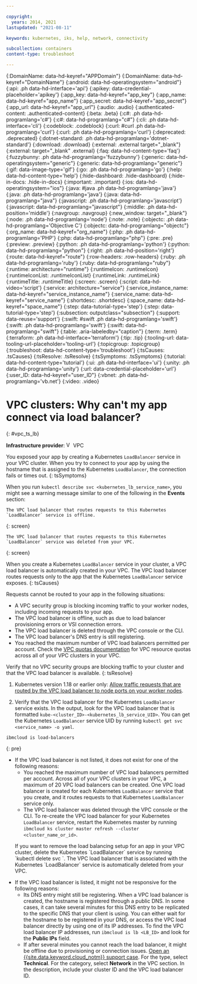 ```yaml
---

copyright:
  years: 2014, 2021
lastupdated: "2021-08-11"

keywords: kubernetes, iks, help, network, connectivity

subcollection: containers
content-type: troubleshoot

---
```


{:DomainName: data-hd-keyref="APPDomain"}
{:DomainName: data-hd-keyref="DomainName"}
{:android: data-hd-operatingsystem="android"}
{:api: .ph data-hd-interface='api'}
{:apikey: data-credential-placeholder='apikey'}
{:app_key: data-hd-keyref="app_key"}
{:app_name: data-hd-keyref="app_name"}
{:app_secret: data-hd-keyref="app_secret"}
{:app_url: data-hd-keyref="app_url"}
{:audio: .audio}
{:authenticated-content: .authenticated-content}
{:beta: .beta}
{:c#: .ph data-hd-programlang='c#'}
{:c#: data-hd-programlang="c#"}
{:cli: .ph data-hd-interface='cli'}
{:codeblock: .codeblock}
{:curl: #curl .ph data-hd-programlang='curl'}
{:curl: .ph data-hd-programlang='curl'}
{:deprecated: .deprecated}
{:dotnet-standard: .ph data-hd-programlang='dotnet-standard'}
{:download: .download}
{:external: .external target="_blank"}
{:external: target="_blank" .external}
{:faq: data-hd-content-type='faq'}
{:fuzzybunny: .ph data-hd-programlang='fuzzybunny'}
{:generic: data-hd-operatingsystem="generic"}
{:generic: data-hd-programlang="generic"}
{:gif: data-image-type='gif'}
{:go: .ph data-hd-programlang='go'}
{:help: data-hd-content-type='help'}
{:hide-dashboard: .hide-dashboard}
{:hide-in-docs: .hide-in-docs}
{:important: .important}
{:ios: data-hd-operatingsystem="ios"}
{:java: #java .ph data-hd-programlang='java'}
{:java: .ph data-hd-programlang='java'}
{:java: data-hd-programlang="java"}
{:javascript: .ph data-hd-programlang='javascript'}
{:javascript: data-hd-programlang="javascript"}
{:middle: .ph data-hd-position='middle'}
{:navgroup: .navgroup}
{:new_window: target="_blank"}
{:node: .ph data-hd-programlang='node'}
{:note: .note}
{:objectc: .ph data-hd-programlang='Objective C'}
{:objectc: data-hd-programlang="objectc"}
{:org_name: data-hd-keyref="org_name"}
{:php: .ph data-hd-programlang='PHP'}
{:php: data-hd-programlang="php"}
{:pre: .pre}
{:preview: .preview}
{:python: .ph data-hd-programlang='python'}
{:python: data-hd-programlang="python"}
{:right: .ph data-hd-position='right'}
{:route: data-hd-keyref="route"}
{:row-headers: .row-headers}
{:ruby: .ph data-hd-programlang='ruby'}
{:ruby: data-hd-programlang="ruby"}
{:runtime: architecture="runtime"}
{:runtimeIcon: .runtimeIcon}
{:runtimeIconList: .runtimeIconList}
{:runtimeLink: .runtimeLink}
{:runtimeTitle: .runtimeTitle}
{:screen: .screen}
{:script: data-hd-video='script'}
{:service: architecture="service"}
{:service_instance_name: data-hd-keyref="service_instance_name"}
{:service_name: data-hd-keyref="service_name"}
{:shortdesc: .shortdesc}
{:space_name: data-hd-keyref="space_name"}
{:step: data-tutorial-type='step'}
{:step: data-tutorial-type='step'} 
{:subsection: outputclass="subsection"}
{:support: data-reuse='support'}
{:swift: #swift .ph data-hd-programlang='swift'}
{:swift: .ph data-hd-programlang='swift'}
{:swift: data-hd-programlang="swift"}
{:table: .aria-labeledby="caption"}
{:term: .term}
{:terraform: .ph data-hd-interface='terraform'}
{:tip: .tip}
{:tooling-url: data-tooling-url-placeholder='tooling-url'}
{:topicgroup: .topicgroup}
{:troubleshoot: data-hd-content-type='troubleshoot'}
{:tsCauses: .tsCauses}
{:tsResolve: .tsResolve}
{:tsSymptoms: .tsSymptoms}
{:tutorial: data-hd-content-type='tutorial'}
{:ui: .ph data-hd-interface='ui'}
{:unity: .ph data-hd-programlang='unity'}
{:url: data-credential-placeholder='url'}
{:user_ID: data-hd-keyref="user_ID"}
{:vbnet: .ph data-hd-programlang='vb.net'}
{:video: .video}
  
  

# VPC clusters: Why can't my app connect via load balancer?
{: #vpc_ts_lb}

**Infrastructure provider**: <img src="../images/icon-vpc.png" alt="VPC infrastructure provider icon" width="15" style="width:15px; border-style: none"/> VPC

You exposed your app by creating a Kubernetes `LoadBalancer` service in your VPC cluster. When you try to connect to your app by using the hostname that is assigned to the Kubernetes `LoadBalancer`, the connection fails or times out.
{: tsSymptoms}

When you run `kubectl describe svc <kubernetes_lb_service_name>`, you might see a warning message similar to one of the following in the **Events** section:
```
The VPC load balancer that routes requests to this Kubernetes `LoadBalancer` service is offline.
```
{: screen}

```
The VPC load balancer that routes requests to this Kubernetes `LoadBalancer` service was deleted from your VPC.
```
{: screen}


When you create a Kubernetes `LoadBalancer` service in your cluster, a VPC load balancer is automatically created in your VPC. The VPC load balancer routes requests only to the app that the Kubernetes `LoadBalancer` service exposes.
{: tsCauses}

Requests cannot be routed to your app in the following situations:
* A VPC security group is blocking incoming traffic to your worker nodes, including incoming requests to your app.
* The VPC load balancer is offline, such as due to load balancer provisioning errors or VSI connection errors.
* The VPC load balancer is deleted through the VPC console or the CLI.
* The VPC load balancer's DNS entry is still registering.
* You reached the maximum number of VPC load balancers permitted per account. Check the [VPC quotas documentation](/docs/vpc?topic=vpc-quotas#load-balancer-quotas) for VPC resource quotas across all of your VPC clusters in your VPC.

Verify that no VPC security groups are blocking traffic to your cluster and that the VPC load balancer is available.
{: tsResolve}

1. Kubernetes version 1.18 or earlier only: [Allow traffic requests that are routed by the VPC load balancer to node ports on your worker nodes](/docs/containers?topic=containers-vpc-network-policy#security_groups).

2. Verify that the VPC load balancer for the Kubernetes `LoadBalancer` service exists. In the output, look for the VPC load balancer that is formatted `kube-<cluster_ID>-<kubernetes_lb_service_UID>`. You can get the Kubernetes `LoadBalancer` service UID by running `kubectl get svc <service_name> -o yaml`.
  ```
  ibmcloud is load-balancers
  ```
  {: pre}

  * If the VPC load balancer is not listed, it does not exist for one of the following reasons:
      * You reached the maximum number of VPC load balancers permitted per account. Across all of your VPC clusters in your VPC, a maximum of 20 VPC load balancers can be created. One VPC load balancer is created for each Kubernetes `LoadBalancer` service that you create, and it routes requests to that Kubernetes `LoadBalancer` service only.
      * The VPC load balancer was deleted through the VPC console or the CLI. To re-create the VPC load balancer for your Kubernetes `LoadBalancer` service, restart the Kubernetes master by running `ibmcloud ks cluster master refresh --cluster <cluster_name_or_id>`.
    <p class="tip">If you want to remove the load balancing setup for an app in your VPC cluster, delete the Kubernetes `LoadBalancer` service by running `kubectl delete svc <kubernetes_lb_service_name>`. The VPC load balancer that is associated with the Kubernetes `LoadBalancer` service is automatically deleted from your VPC.</p>
  * If the VPC load balancer is listed, it might not be responsive for the following reasons:
      * Its DNS entry might still be registering. When a VPC load balancer is created, the hostname is registered through a public DNS. In some cases, it can take several minutes for this DNS entry to be replicated to the specific DNS that your client is using. You can either wait for the hostname to be registered in your DNS, or access the VPC load balancer directly by using one of its IP addresses. To find the VPC load balancer IP addresses, run `ibmcloud is lb <LB_ID>` and look for the **Public IPs** field.
      * If after several minutes you cannot reach the load balancer, it might be offline due to provisioning or connection issues. [Open an {{site.data.keyword.cloud_notm}} support case](https://cloud.ibm.com/unifiedsupport/cases/add). For the type, select **Technical**. For the category, select **Network** in the VPC section. In the description, include your cluster ID and the VPC load balancer ID.

